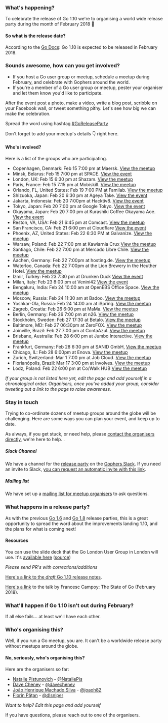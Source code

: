 ### What's happening?
To celebrate the release of Go 1.10 we're to organising a world wide release party during the month of February 2018 🎉 

#### So what is the release date?
According to the [Go Docs](https://tip.golang.org/doc/go1.10): Go 1.10 is expected to be released in February 2018.

### Sounds awesome, how can you get involved?
- If you host a Go user group or meetup, schedule a meetup during February, and celebrate with Gophers around the world.
- If you're a member of a Go user group or meetup, pester your organiser and let them know you'd like to participate.

After the event post a photo, make a video, write a blog post, scribble on your Facebook wall, or tweet something pithy. Let's see how big we can make the celebration.

Spread the word using hashtag [#GoReleaseParty](https://twitter.com/hashtag/goreleaseparty)

Don't forget to add your meetup's details :point_down: right here.

#### Who's involved?
Here is a list of the groups who are participating.
- Copenhagen, Denmark: Feb 15 7:00 pm at Maersk. [View the meetup](https://www.meetup.com/Go-Cph/events/242615767/)
- Minsk, Belarus: Feb 15 7:00 pm at SPACE. [View the event](https://www.facebook.com/events/202545833823265/)
- London, UK: Feb 15 6:30 pm at Shazam. [View the meetup](https://www.meetup.com/Go-London-User-Group/events/247343552/)
- Paris, France: Feb 15 7:15 pm at Mobiskill. [View the meetup](https://www.meetup.com/Golang-Paris/events/247526552)
- Orlando, FL, United States: Feb 19 7:00 PM at Familab. [View the meetup](https://www.meetup.com/OrlanGo/)
- Shizuoka, Japan: Feb 20 6:30 pm at Ageya Take. [View the event](https://shizuoka-go.connpass.com/event/79570/)
- Jakarta, Indonesia: Feb 20 7:00pm at Hacktiv8. [View the event](https://www.meetup.com/GoJakarta/events/247559760/)
- Tokyo, Japan: Feb 20 7:00 pm at Google Tokyo. [View the event](https://gocon.connpass.com/event/78128/)
- Okayama, Japan: Feb 20 7:00 pm at Kurashiki Coffee Okayama Aoe. [View the event](https://connpass.com/event/79528/)
- Reston, VA, USA: Feb 21 6:45 pm at Comcast. [View the meetup](https://www.meetup.com/Golang-Reston/events/246828702/)
- San Francisco, CA: Feb 21 6:00 pm at Cloudflare [View the event](https://www.meetup.com/golangsf/events/245472050/)
- Phoenix, AZ, United States: Feb 22 6:30 PM at Galvanize. [View the meetup](https://www.meetup.com/Golang-Phoenix/events/247751393/)
- Warsaw, Poland: Feb 22 7:00 pm at Kawiarnia Crux [View the meetup](https://www.meetup.com/pl-PL/Golang-Warsaw/events/247732050/)
- Santiago, Chile: Feb 22 7:00 pm at Mercado Libre Chile. [View the meetup](https://www.meetup.com/golang-chile/events/247511315/)
- Aachen, Germany: Feb 22 7:00pm at hosting.de. [View the meetup](https://www.meetup.com/Gophers-Aachen/events/247739398/)
- Waterloo, Canada: Feb 22 7:00pm at the Lion Brewery in the Heuther Hotel. [View the meetup](https://www.meetup.com/Golang-KW/events/247770215/)
- İzmir, Turkey: Feb 23 7:30 pm at Drunken Duck [View the event](https://www.facebook.com/events/144640862880347/)
- Milan, Italy: Feb 23 8:00 pm at Venini42 [View the event](https://www.meetup.com/it-IT/Golang-Milano/events/247741405/)
- Bengaluru, India: Feb 24 10:00 am at OpenEBS Office Space. [View the meetup](https://www.meetup.com/Golang-Bangalore/events/247344493/)
- Moscow, Russia: Feb 24 11:30 am at Badoo. [View the meetup](https://golang-moscow.timepad.ru/event/663880/)
- Yoshkar-Ola, Russia: Feb 24 14:00 am at iSpring. [View the meetup](https://golang-yoshar-ola.timepad.ru/event/667643/)
- Zagreb, Croatia: Feb 26 6:00 pm at MaMa. [View the meetup](https://www.meetup.com/Golang-ZG/events/247644001/)
- Berlin, Germany: Feb 26 7:00 pm at n26. [View the meetup](https://www.meetup.com/golang-users-berlin/events/247289781/)
- Stockholm, Sweden: Feb 27 17:30 at Betalo. [View the meetup](https://www.meetup.com/Go-Stockholm/events/247955211/)
- Baltimore, MD: Feb 27 06:30pm at ZeroFOX. [View the meetup](https://www.meetup.com/BaltimoreGolang/events/247958575/)
- Joinville, Brazil: Feb 27 7:00 pm at ContaAzul. [View the meetup](https://www.meetup.com/Joinville-Go-Meetup/events/247548485/)
- Brisbane, Australia: Feb 28 6:00 pm at Jumbo Interactive. [View the meetup](https://www.meetup.com/Brisbane-Golang-Meetup/events/247337741/)
- Frankfurt, Germany: Feb 28 6:30 pm at SANID GmbH, [View the meetup](https://www.meetup.com/gophers-frm/events/247776234/)
- Chicago, IL: Feb 28 6:00pm at Enova. [View the meetup](https://www.meetup.com/Women-Who-Go-Chicago/events/247802512/)
- Zurich, Switzerland: Mar 1 7:00 pm at Job Cloud. [View the meetup](https://www.meetup.com/Zurich-Gophers/events/246188927/)
- Florianópolis, Brazil: Mar 17 3:00 pm at Involves. [View the meetup](https://www.meetup.com/pt-BR/Floripa-Gophers/events/kzmchpyxfbwb/)
- Lodz, Poland: Feb 22 6:00 pm at Co/Walk HUB [View the meetup](https://www.meetup.com/Golang-Lodz/events/247802682/)

_If your group is not listed here yet, edit the page and add yourself in a chronological order._
_Organisers, once you've added your group, consider tweeting out a link to the page to raise awareness._

### Stay in touch

Trying to co-ordinate dozens of meetup groups around the globe will be challenging. Here are some ways you can plan your event, and keep up to date. 

As always, if you get stuck, or need help, please [contact the organisers directly](https://github.com/golang/go/wiki/Go-1.10-release-party#no-seriously-whos-organising-this), we're here to help.
.
##### Slack Channel
We have a channel for the [release party](https://gophers.slack.com/messages/go-release-party/) on the [Gophers Slack](https://gophers.slack.com/messages/go-release-party/). If you need an invite to Slack, [you can request an automatic invite with this link](https://invite.slack.golangbridge.org/).

##### Mailing list
We have set up a [mailing list for meetup organisers](https://groups.google.com/forum/#!forum/go-meetup-organisers) to ask questions.

### What happens in a release party?
As with the previous [Go 1.6](https://github.com/golang/go/wiki/Go-1.6-release-party) and [Go 1.8](https://github.com/golang/go/wiki/Go-1.8-release-party) release parties, this is a great opportunity to spread the word about the improvements landing 1.10, and the plans for what is coming next!

#### Resources

You can use the slide deck that the Go London User Group in London will use. It's [available here](https://talks.godoc.org/github.com/dlsniper/talks/2018/go-1.10-release-party/presentation.slide#1) ([source](https://github.com/dlsniper/talks/tree/master/2018/go-1.10-release-party))

_Please send PR's with corrections/additions_

[Here's a link to the _draft_ Go 1.10 release notes](https://tip.golang.org/doc/go1.10).

[Here's a link](https://speakerdeck.com/campoy/the-state-of-go-1-dot-10) to the talk by Francesc Campoy: The State of Go (February 2018).


### What'll happen if Go 1.10 isn't out during February?
If all else fails... at least we'll have each other. 


### Who's organising this?
Well, if you run a Go meetup, you are. It can't be a worldwide release party without meetups around the globe.

#### No, seriously, who's organising this?
Here are the organisers so far:
- [Natalie Pistunovich](mailto://natalie.pistunovich@gmail.com) - [@NataliePis](https://twitter.com/nataliepis)
- [Dave Cheney](mailto://dave@cheney.net) - [@davecheney](https://twitter.com/davecheney)
- [João Henrique Machado Silva](mailto://joaoh82@gmail.com) - [@joaoh82](https://twitter.com/joaoh82)
- [Florin Pățan](mailto://florinpatan@gmail.com) - [@dlsniper](https://twitter.com/dlsniper)

_Want to help? Edit this page and add yourself_

If you have questions, please reach out to one of the organisers.
